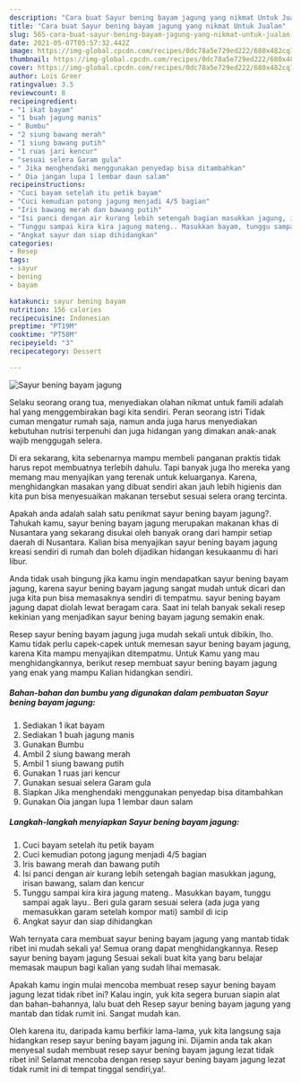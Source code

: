 ```yaml
---
description: "Cara buat Sayur bening bayam jagung yang nikmat Untuk Jualan"
title: "Cara buat Sayur bening bayam jagung yang nikmat Untuk Jualan"
slug: 565-cara-buat-sayur-bening-bayam-jagung-yang-nikmat-untuk-jualan
date: 2021-05-07T05:57:32.442Z
image: https://img-global.cpcdn.com/recipes/0dc78a5e729ed222/680x482cq70/sayur-bening-bayam-jagung-foto-resep-utama.jpg
thumbnail: https://img-global.cpcdn.com/recipes/0dc78a5e729ed222/680x482cq70/sayur-bening-bayam-jagung-foto-resep-utama.jpg
cover: https://img-global.cpcdn.com/recipes/0dc78a5e729ed222/680x482cq70/sayur-bening-bayam-jagung-foto-resep-utama.jpg
author: Lois Greer
ratingvalue: 3.5
reviewcount: 8
recipeingredient:
- "1 ikat bayam"
- "1 buah jagung manis"
- " Bumbu"
- "2 siung bawang merah"
- "1 siung bawang putih"
- "1 ruas jari kencur"
- "sesuai selera Garam gula"
- " Jika menghendaki menggunakan penyedap bisa ditambahkan"
- " Oia jangan lupa 1 lembar daun salam"
recipeinstructions:
- "Cuci bayam setelah itu petik bayam"
- "Cuci kemudian potong jagung menjadi 4/5 bagian"
- "Iris bawang merah dan bawang putih"
- "Isi panci dengan air kurang lebih setengah bagian masukkan jagung, irisan bawang, salam dan kencur"
- "Tunggu sampai kira kira jagung mateng.. Masukkan bayam, tunggu sampai agak layu.. Beri gula garam sesuai selera (ada juga yang memasukkan garam setelah kompor mati) sambil di icip"
- "Angkat sayur dan siap dihidangkan"
categories:
- Resep
tags:
- sayur
- bening
- bayam

katakunci: sayur bening bayam 
nutrition: 156 calories
recipecuisine: Indonesian
preptime: "PT19M"
cooktime: "PT58M"
recipeyield: "3"
recipecategory: Dessert

---
```



![Sayur bening bayam jagung](https://img-global.cpcdn.com/recipes/0dc78a5e729ed222/680x482cq70/sayur-bening-bayam-jagung-foto-resep-utama.jpg)

Selaku seorang orang tua, menyediakan olahan nikmat untuk famili adalah hal yang menggembirakan bagi kita sendiri. Peran seorang istri Tidak cuman mengatur rumah saja, namun anda juga harus menyediakan kebutuhan nutrisi terpenuhi dan juga hidangan yang dimakan anak-anak wajib menggugah selera.

Di era  sekarang, kita sebenarnya mampu membeli panganan praktis tidak harus repot membuatnya terlebih dahulu. Tapi banyak juga lho mereka yang memang mau menyajikan yang terenak untuk keluarganya. Karena, menghidangkan masakan yang dibuat sendiri akan jauh lebih higienis dan kita pun bisa menyesuaikan makanan tersebut sesuai selera orang tercinta. 



Apakah anda adalah salah satu penikmat sayur bening bayam jagung?. Tahukah kamu, sayur bening bayam jagung merupakan makanan khas di Nusantara yang sekarang disukai oleh banyak orang dari hampir setiap daerah di Nusantara. Kalian bisa menyajikan sayur bening bayam jagung kreasi sendiri di rumah dan boleh dijadikan hidangan kesukaanmu di hari libur.

Anda tidak usah bingung jika kamu ingin mendapatkan sayur bening bayam jagung, karena sayur bening bayam jagung sangat mudah untuk dicari dan juga kita pun bisa memasaknya sendiri di tempatmu. sayur bening bayam jagung dapat diolah lewat beragam cara. Saat ini telah banyak sekali resep kekinian yang menjadikan sayur bening bayam jagung semakin enak.

Resep sayur bening bayam jagung juga mudah sekali untuk dibikin, lho. Kamu tidak perlu capek-capek untuk memesan sayur bening bayam jagung, karena Kita mampu menyajikan ditempatmu. Untuk Kamu yang mau menghidangkannya, berikut resep membuat sayur bening bayam jagung yang enak yang mampu Kalian hidangkan sendiri.

<!--inarticleads1-->

##### Bahan-bahan dan bumbu yang digunakan dalam pembuatan Sayur bening bayam jagung:

1. Sediakan 1 ikat bayam
1. Sediakan 1 buah jagung manis
1. Gunakan  Bumbu
1. Ambil 2 siung bawang merah
1. Ambil 1 siung bawang putih
1. Gunakan 1 ruas jari kencur
1. Gunakan sesuai selera Garam gula
1. Siapkan  Jika menghendaki menggunakan penyedap bisa ditambahkan
1. Gunakan  Oia jangan lupa 1 lembar daun salam




<!--inarticleads2-->

##### Langkah-langkah menyiapkan Sayur bening bayam jagung:

1. Cuci bayam setelah itu petik bayam
1. Cuci kemudian potong jagung menjadi 4/5 bagian
1. Iris bawang merah dan bawang putih
1. Isi panci dengan air kurang lebih setengah bagian masukkan jagung, irisan bawang, salam dan kencur
1. Tunggu sampai kira kira jagung mateng.. Masukkan bayam, tunggu sampai agak layu.. Beri gula garam sesuai selera (ada juga yang memasukkan garam setelah kompor mati) sambil di icip
1. Angkat sayur dan siap dihidangkan




Wah ternyata cara membuat sayur bening bayam jagung yang mantab tidak ribet ini mudah sekali ya! Semua orang dapat menghidangkannya. Resep sayur bening bayam jagung Sesuai sekali buat kita yang baru belajar memasak maupun bagi kalian yang sudah lihai memasak.

Apakah kamu ingin mulai mencoba membuat resep sayur bening bayam jagung lezat tidak ribet ini? Kalau ingin, yuk kita segera buruan siapin alat dan bahan-bahannya, lalu buat deh Resep sayur bening bayam jagung yang mantab dan tidak rumit ini. Sangat mudah kan. 

Oleh karena itu, daripada kamu berfikir lama-lama, yuk kita langsung saja hidangkan resep sayur bening bayam jagung ini. Dijamin anda tak akan menyesal sudah membuat resep sayur bening bayam jagung lezat tidak ribet ini! Selamat mencoba dengan resep sayur bening bayam jagung lezat tidak rumit ini di tempat tinggal sendiri,ya!.


